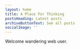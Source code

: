 ```yaml
---
layout: home
title: A Place For Thinking 
postsHeading: Latest posts
archiveButtonText: See all posts
socialImage: ''
---
```


Welcome wandering web user. 